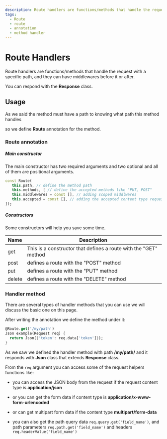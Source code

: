 ```yaml
---
description: Route handlers are functions/methods that handle the request with a specific path
tags:
  - Route
  - route
  - annotation
  - method handler
---
```

# Route Handlers

Route handlers are functions/methods that handle the request with a specific path, and they can have middlewares before it or after.

You can respond with the __Response__ class.

## Usage

As we said the method must have a path to knowing what path this method handles

so we define __Route__ annotation for the method.

### Route annotation

##### Main constructor

The main constructor has two required arguments and two optional and all of them are positional arguments.

```dart
const Route(
   this.path, // define the method path
   this.methods, [ // define the accepted methods like "PUT, POST"
   this.middlewares = const [], // adding scoped middlwares
   this.accepted = const [], // adding the accepted content type request
]);
```

##### Constructors

Some constructors will help you save some time.

| Name   | Description                                                      |
| ------ | ---------------------------------------------------------------- |
| get    | This is a constructor that defines a route with the "GET" method |
| post   | defines a route with the "POST" method                           |
| put    | defines a route with the "PUT" method                            |
| delete | defines a route with the "DELETE" method                         |


### Handler method

There are several types of handler methods that you can use we will discuss the basic one on this page.

After writing the annotation we define the method under it:

```dart
@Route.get('/my/path')
Json example(Request req) {
  return Json({'token': req.data['token']});
}
```

As we saw we defined the handler method with path __/my/path/__ and it responds with __Json__ class that extends __Response__ class.

From the `req` argument you can access some of the request helpers functions like:

- you can access the JSON body from the request if the request content type is __application/json__ 

- or you can get the form data if content type is __application/x-www-form-urlencoded__ 

- or can get multipart form data if the content type __multipart/form-data__

- you can also get the path query data `req.query.get('field_name')`, and path parameters `req.path.get('field_name')` and headers `req.headerValue('field_name')`